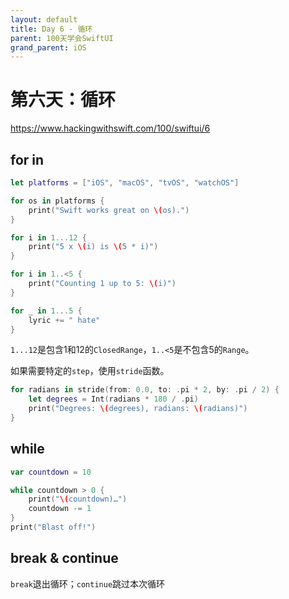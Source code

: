 ```yaml
---
layout: default
title: Day 6 - 循环
parent: 100天学会SwiftUI
grand_parent: iOS
---
```


# 第六天：循环

<https://www.hackingwithswift.com/100/swiftui/6>

## for in

```swift
let platforms = ["iOS", "macOS", "tvOS", "watchOS"]

for os in platforms {
    print("Swift works great on \(os).")
}

for i in 1...12 {
    print("5 x \(i) is \(5 * i)")
}

for i in 1..<5 {
    print("Counting 1 up to 5: \(i)")
}

for _ in 1...5 {
    lyric += " hate"
}
```

`1...12`是包含1和12的`ClosedRange`，`1..<5`是不包含5的`Range`。

如果需要特定的`step`，使用`stride`函数。
```swift
for radians in stride(from: 0.0, to: .pi * 2, by: .pi / 2) {
    let degrees = Int(radians * 180 / .pi)
    print("Degrees: \(degrees), radians: \(radians)")
}
```

## while

```swift
var countdown = 10

while countdown > 0 {
    print("\(countdown)…")
    countdown -= 1
}
print("Blast off!")
```

## break & continue

`break`退出循环；`continue`跳过本次循环
